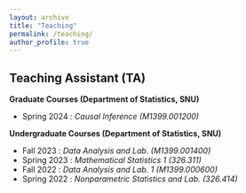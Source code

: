 ```yaml
---
layout: archive
title: "Teaching"
permalink: /teaching/
author_profile: true
---
```


Teaching Assistant (TA)
---
**Graduate Courses  (Department of Statistics, SNU)**
- Spring 2024 : *Causal Inference (M1399.001200)*

**Undergraduate Courses  (Department of Statistics, SNU)**
- Fall 2023 : *Data Analysis and Lab. (M1399.001400)*
- Spring 2023 : *Mathematical Statistics 1 (326.311)*
- Fall 2022 : *Data Analysis and Lab. 1 (M1399.000600)*
- Spring 2022 : *Nonparametric Statistics and Lab. (326.414)*
